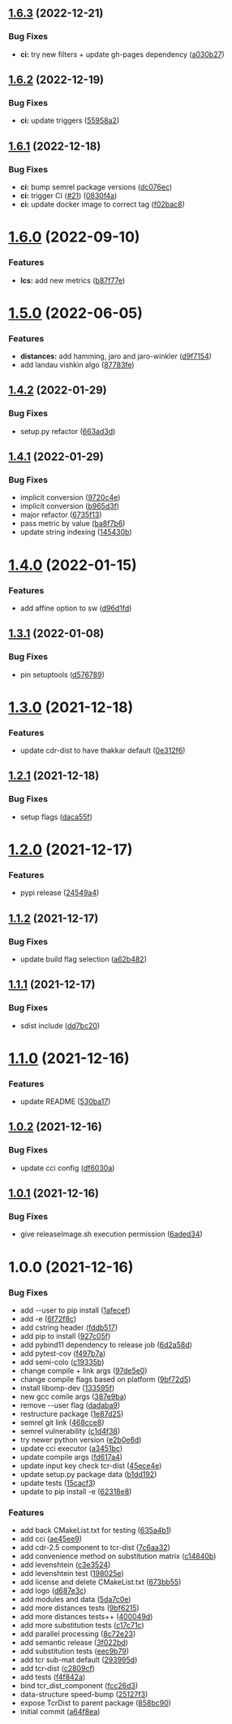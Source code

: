 ## [1.6.3](https://github.com/BenTenmann/setriq/compare/deploy-1.6.2...deploy-1.6.3) (2022-12-21)


### Bug Fixes

* **ci:** try new filters + update gh-pages dependency ([a030b27](https://github.com/BenTenmann/setriq/commit/a030b27184c77e57a7be28f17043684a28d251e2))

## [1.6.2](https://github.com/BenTenmann/setriq/compare/deploy-1.6.1...deploy-1.6.2) (2022-12-19)


### Bug Fixes

* **ci:** update triggers ([55958a2](https://github.com/BenTenmann/setriq/commit/55958a22b2b9093dacb11aa1d53e21081be69e09))

## [1.6.1](https://github.com/BenTenmann/setriq/compare/deploy-1.6.0...deploy-1.6.1) (2022-12-18)


### Bug Fixes

* **ci:** bump semrel package versions ([dc076ec](https://github.com/BenTenmann/setriq/commit/dc076eca0638c7679aa573e1f0e7cf449869392e))
* **ci:** trigger CI ([#21](https://github.com/BenTenmann/setriq/issues/21)) ([0830f4a](https://github.com/BenTenmann/setriq/commit/0830f4af538a3502fc104a4a38eb80c6aeb4dc47))
* **ci:** update docker image to correct tag ([f02bac8](https://github.com/BenTenmann/setriq/commit/f02bac80306e6dca86a776f46b5b4cb7fc36bb08))

# [1.6.0](https://github.com/BenTenmann/setriq/compare/deploy-1.5.0...deploy-1.6.0) (2022-09-10)


### Features

* **lcs:** add new metrics ([b87f77e](https://github.com/BenTenmann/setriq/commit/b87f77e0429050bbb3bda70834e9874e1715221a))

# [1.5.0](https://github.com/BenTenmann/setriq/compare/deploy-1.4.2...deploy-1.5.0) (2022-06-05)


### Features

* **distances:** add hamming, jaro and jaro-winkler ([d9f7154](https://github.com/BenTenmann/setriq/commit/d9f7154fac2787ff80300be8c840c8ba9e5f989b))
* add landau vishkin algo ([87783fe](https://github.com/BenTenmann/setriq/commit/87783fe0044fab9c2b7142277aa464294912f89b))

## [1.4.2](https://github.com/BenTenmann/setriq/compare/deploy-1.4.1...deploy-1.4.2) (2022-01-29)


### Bug Fixes

* setup.py refactor ([663ad3d](https://github.com/BenTenmann/setriq/commit/663ad3da308ff32f8a38f67fee71fed647961e02))

## [1.4.1](https://github.com/BenTenmann/setriq/compare/deploy-1.4.0...deploy-1.4.1) (2022-01-29)


### Bug Fixes

* implicit conversion ([9720c4e](https://github.com/BenTenmann/setriq/commit/9720c4e9891a36947c469dd02e2e906bf0404339))
* implicit conversion ([b965d3f](https://github.com/BenTenmann/setriq/commit/b965d3f790fdc3ab4375bd6a0d40334fc92adba0))
* major refactor ([6735f13](https://github.com/BenTenmann/setriq/commit/6735f13b29bf23b0a0d264967718be3f98f3df7f))
* pass metric by value ([ba8f7b6](https://github.com/BenTenmann/setriq/commit/ba8f7b6817de73d5862c401ffdd16b240a27ff84))
* update string indexing ([145430b](https://github.com/BenTenmann/setriq/commit/145430bfb3ab62e53f1b54ddcb4b2fe7513ca3da))

# [1.4.0](https://github.com/BenTenmann/setriq/compare/deploy-1.3.1...deploy-1.4.0) (2022-01-15)


### Features

* add affine option to sw ([d96d1fd](https://github.com/BenTenmann/setriq/commit/d96d1fd1dbfbb1b7c5efa37603924334bcacc06d))

## [1.3.1](https://github.com/BenTenmann/setriq/compare/deploy-1.3.0...deploy-1.3.1) (2022-01-08)


### Bug Fixes

* pin setuptools ([d576789](https://github.com/BenTenmann/setriq/commit/d576789fc0469da93b3a4d54b25b73d030c10e83))

# [1.3.0](https://github.com/BenTenmann/setriq/compare/deploy-1.2.1...deploy-1.3.0) (2021-12-18)


### Features

* update cdr-dist to have thakkar default ([0e312f6](https://github.com/BenTenmann/setriq/commit/0e312f680e5e8645f8950fc40479501c8df3bd6e))

## [1.2.1](https://github.com/BenTenmann/setriq/compare/deploy-1.2.0...deploy-1.2.1) (2021-12-18)


### Bug Fixes

* setup flags ([daca55f](https://github.com/BenTenmann/setriq/commit/daca55f37438f9485695eaa843fe24f686c47b07))

# [1.2.0](https://github.com/BenTenmann/setriq/compare/deploy-1.1.2...deploy-1.2.0) (2021-12-17)


### Features

* pypi release ([24549a4](https://github.com/BenTenmann/setriq/commit/24549a4ee3614b58fadc18b3cbe734f9300ac32a))

## [1.1.2](https://github.com/BenTenmann/setriq/compare/deploy-1.1.1...deploy-1.1.2) (2021-12-17)


### Bug Fixes

* update build flag selection ([a62b482](https://github.com/BenTenmann/setriq/commit/a62b482c96acc79a41085594612f0058c0a2f7b0))

## [1.1.1](https://github.com/BenTenmann/setriq/compare/deploy-1.1.0...deploy-1.1.1) (2021-12-17)


### Bug Fixes

* sdist include ([dd7bc20](https://github.com/BenTenmann/setriq/commit/dd7bc2014c61e5d005232743c956be0c2c44accd))

# [1.1.0](https://github.com/BenTenmann/setriq/compare/deploy-1.0.2...deploy-1.1.0) (2021-12-16)


### Features

* update README ([530ba17](https://github.com/BenTenmann/setriq/commit/530ba171ff4ed23799151c11f40a44b3fac6a8f9))

## [1.0.2](https://github.com/BenTenmann/setriq/compare/deploy-1.0.1...deploy-1.0.2) (2021-12-16)


### Bug Fixes

* update cci config ([df6030a](https://github.com/BenTenmann/setriq/commit/df6030a400d9f93dde9854ed52dec2aedad72667))

## [1.0.1](https://github.com/BenTenmann/setriq/compare/deploy-1.0.0...deploy-1.0.1) (2021-12-16)


### Bug Fixes

* give releaseImage.sh execution permission ([6aded34](https://github.com/BenTenmann/setriq/commit/6aded3440baad07faa2467e8b52203803f7391c1))

# 1.0.0 (2021-12-16)


### Bug Fixes

* add --user to pip install ([1afecef](https://github.com/BenTenmann/setriq/commit/1afecefe6b9b485805eaeba385a42f28532bd697))
* add -e ([6f72f8c](https://github.com/BenTenmann/setriq/commit/6f72f8c6f1cb8f8e7e0d4451045cf2dbe9b940c3))
* add cstring header ([fddb517](https://github.com/BenTenmann/setriq/commit/fddb517050489ab3632b94a22b0514a93f75a597))
* add pip to install ([927c05f](https://github.com/BenTenmann/setriq/commit/927c05fad3a9770c493b3dbe3d1b0e2efdb67387))
* add pybind11 dependency to release job ([6d2a58d](https://github.com/BenTenmann/setriq/commit/6d2a58dbe7dd1d988c998c8d077e0f728199eadd))
* add pytest-cov ([f497b7a](https://github.com/BenTenmann/setriq/commit/f497b7a25dfafac4d26485fec08d0bb1b99eaa08))
* add semi-colo ([c19335b](https://github.com/BenTenmann/setriq/commit/c19335b587ebebd696b6a32e595998d3f8c741aa))
* change compile + link args ([97de5e0](https://github.com/BenTenmann/setriq/commit/97de5e0b8c457dd403a99db8d8441895b39d23e3))
* change compile flags based on platform ([9bf72d5](https://github.com/BenTenmann/setriq/commit/9bf72d5dd7b948799f231cbd8e8f8faa985d4c26))
* install libomp-dev ([133595f](https://github.com/BenTenmann/setriq/commit/133595f26a2b4342b731a5a667d15185c642dc98))
* new gcc comile args ([387e9ba](https://github.com/BenTenmann/setriq/commit/387e9ba2c20eda6483cf4de37b1b70721f3ea627))
* remove --user flag ([dadaba9](https://github.com/BenTenmann/setriq/commit/dadaba9717b0f01e75407760845e362aac87998b))
* restructure package ([1e87d25](https://github.com/BenTenmann/setriq/commit/1e87d2563c41811ad9d929f391a8e7df96a3b6d7))
* semrel git link ([468cce8](https://github.com/BenTenmann/setriq/commit/468cce871e39137999f3c4dee453a9eb14358988))
* semrel vulnerability ([c1d4f38](https://github.com/BenTenmann/setriq/commit/c1d4f380568933fb6e5b2c70a5e42ad36dbc103a))
* try newer python version ([e2b0e6d](https://github.com/BenTenmann/setriq/commit/e2b0e6d7cbc9cdfd5c894744a056aef6067a6d7a))
* update cci executor ([a3451bc](https://github.com/BenTenmann/setriq/commit/a3451bc5b552f51012baab00aac5fde6957a0fce))
* update compile args ([fd617a4](https://github.com/BenTenmann/setriq/commit/fd617a40bb41eaecf775271f4c0592970a332a15))
* update input key check tcr-dist ([45ece4e](https://github.com/BenTenmann/setriq/commit/45ece4eb931db406e441d204b34beb2e8e5c0c75))
* update setup.py package data ([b1dd192](https://github.com/BenTenmann/setriq/commit/b1dd192ab165b51dc4c52f9c33ecc95a289a484f))
* update tests ([15cacf3](https://github.com/BenTenmann/setriq/commit/15cacf3c41400841d9231fc57411300cfcd3c4ad))
* update to pip install -e ([62318e8](https://github.com/BenTenmann/setriq/commit/62318e8e405c330d678be206ffd3a8934c47e828))


### Features

* add back CMakeList.txt for testing ([635a4b1](https://github.com/BenTenmann/setriq/commit/635a4b1e5ab8a92ab5267ff19f3899e1e98e7bb0))
* add cci ([ae45ee9](https://github.com/BenTenmann/setriq/commit/ae45ee91fac06578ca0613350946799db70f5665))
* add cdr-2.5 component to tcr-dist ([7c6aa32](https://github.com/BenTenmann/setriq/commit/7c6aa327f8311fbf0cb945205af69b56ccd43803))
* add convenience method on substitution matrix ([c14840b](https://github.com/BenTenmann/setriq/commit/c14840bce2eb4f55ac10ce511746a418180be0fa))
* add levenshtein ([c3e3524](https://github.com/BenTenmann/setriq/commit/c3e3524db7721815829ca4b48bf571ff6e0385e6))
* add levenshtein test ([198025e](https://github.com/BenTenmann/setriq/commit/198025eac366c2186d46caf2203996736cefa261))
* add license and delete CMakeList.txt ([673bb55](https://github.com/BenTenmann/setriq/commit/673bb55a7b85ba5dee0c29356d7a3f49366b0ae9))
* add logo ([d687e3c](https://github.com/BenTenmann/setriq/commit/d687e3c451b9cb594b28283001c8fc0534cdf90a))
* add modules and data ([5da7c0e](https://github.com/BenTenmann/setriq/commit/5da7c0ecd752582dc39b045071b87577c1f65497))
* add more distances tests ([9bf6215](https://github.com/BenTenmann/setriq/commit/9bf6215ee001ae03fcb986af301d18304bc64a67))
* add more distances tests++ ([400049d](https://github.com/BenTenmann/setriq/commit/400049ddc656750519e8c3de744fc876fa64113d))
* add more substitution tests ([c17c71c](https://github.com/BenTenmann/setriq/commit/c17c71c7d6cdaf7bec3753f913f7864a93fdabb0))
* add parallel processing ([8c72e23](https://github.com/BenTenmann/setriq/commit/8c72e23600bb23aebe02fcd059ede39416f3ed97))
* add semantic release ([3f022bd](https://github.com/BenTenmann/setriq/commit/3f022bd241af6991140eb036aa3a9f94c729d741))
* add substitution tests ([eec9b79](https://github.com/BenTenmann/setriq/commit/eec9b7984438ad17e37b55da5b9eac62ff3c51fd))
* add tcr sub-mat default ([293995d](https://github.com/BenTenmann/setriq/commit/293995d56b59811b0398d28a6925c8d283393ffc))
* add tcr-dist ([c2809cf](https://github.com/BenTenmann/setriq/commit/c2809cf5d134aaebbcdbb4026eacad95d5f69d65))
* add tests ([f4f842a](https://github.com/BenTenmann/setriq/commit/f4f842a4cf97c6ebb58e1c772a61c728c497161c))
* bind tcr_dist_component ([fcc26d3](https://github.com/BenTenmann/setriq/commit/fcc26d3cb721d36fd632bcddf9a1495122339a76))
* data-structure speed-bump ([25127f3](https://github.com/BenTenmann/setriq/commit/25127f35347855687256c4aeeece61b5b3361172))
* expose TcrDist to parent package ([858bc90](https://github.com/BenTenmann/setriq/commit/858bc9018c92f4469d986168abc69e71cfa36de3))
* initial commit ([a64f8ea](https://github.com/BenTenmann/setriq/commit/a64f8ead335f95a743e8a5c85c8a7ff1790fca46))
